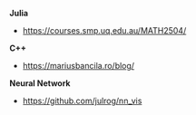**Julia**

* https://courses.smp.uq.edu.au/MATH2504/

**C++**

* https://mariusbancila.ro/blog/

**Neural Network**

* https://github.com/julrog/nn_vis
